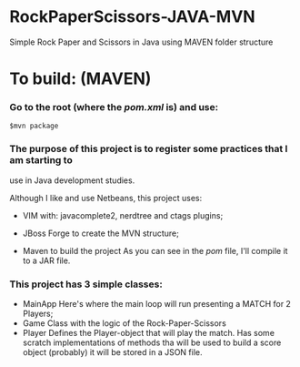 # RockPaperScissors-JAVA-MVN

Simple Rock Paper and Scissors in Java using MAVEN folder structure

# To build: (MAVEN)
### Go to the root (where the *pom.xml* is) and use:
```
$mvn package
```

### The purpose of this project is to register some practices that I am starting to
use in Java development studies.

Although I like and use Netbeans, this project uses:

* VIM with:
 javacomplete2, 
 nerdtree and 
 ctags plugins;

* JBoss Forge to create the MVN structure;

* Maven to build the project
 As you can see in the *pom* file, I'll compile it to a JAR file.

### This project has 3 simple classes:

* MainApp
 Here's where the main loop will run presenting a MATCH for 2 Players;
* Game
 Class with the logic of the Rock-Paper-Scissors
* Player
 Defines the Player-object that will play the match. Has some scratch
implementations of methods tha will be used to build a score object (probably)
it will be stored in a JSON file.

